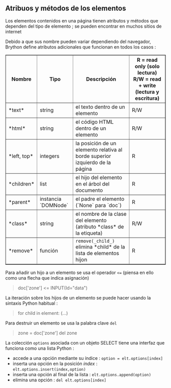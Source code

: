 Atribuos y métodos de los elementos
-----------------------------------

Los elementos contenidos en una página tienen atributos y métodos que dependen del tipo de elemento ; se pueden encontrar en muchos sitios de internet

Debido a que sus nombre pueden variar dependiendo del navegador, Brython define atributos adicionales que funcionan en todos los casos :

<table border=1 cellpadding=3>
<tr>
<th>Nombre</th><th>Tipo</th><th>Descripción</th><th>R = read only (solo lectura)<br>R/W = read + write (lectura y escritura)</th>
</tr>
<tr>
<td>*text*</td><td>string</td><td>el texto dentro de un elemento</td><td>R/W</td>
</tr>
<tr>
<td>*html*</td><td>string</td><td>el código HTML dentro de un elemento</td><td>R/W</td>
</tr>
<tr>
<td>*left, top*</td><td>integers</td><td>la posición de un elemento relativa al borde superior izquierdo de la página</td><td>R</td>
</tr>
<tr>
<td>*children*</td><td>list</td><td>el hijo del elemento en el árbol del documento</td><td>R</td>
</tr>
<tr>
<td>*parent*</td><td>instancia `DOMNode`</td><td>el padre el elemento (`None` para `doc`)</td><td>R</td>
</tr>
<tr>
<td>*class*</td><td>string</td><td>el nombre de la clase del elemento (atributo *class* de la etiqueta)</td><td>R/W</td>
</tr>
<tr>
<td>*remove*</td><td>función</td><td><code>remove(_child_)</code> elimina *child* de la lista de elementos hijon</td><td>R</td>
</tr>
</table>

Para añadir un hijo a un elemento se usa el operador `<=` (piensa en ello como una flecha que indica asignación)

>    doc['zone'] <= INPUT(Id="data")

La iteración sobre los hijos de un elemento se puede hacer usando la sintaxis Python habitual : 
>    for child in element:
>        (...)

Para destruir un elemento se usa la palabra clave `del`
>    zone = doc['zone']
>    del zone

La colección `options` asociada con un objeto SELECT tiene una interfaz que funciona como una lista Python :

 - accede a una opción mediante su índice : `option = elt.options[index]`
 - inserta una opción en la posición _index_ : `elt.options.insert(index,option)`
 - inserta una opción al final de la lista : `elt.options.append(option)`
 - elimina una opción : `del elt.options[index]`
